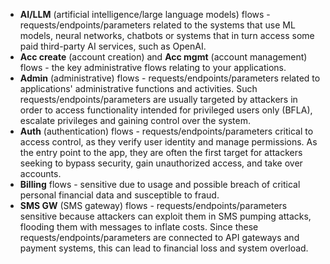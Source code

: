 * **AI/LLM** (artificial intelligence/large language models) flows - requests/endpoints/parameters related to the systems that use ML models, neural networks, chatbots or systems that in turn access some paid third-party AI services, such as OpenAI.
* **Acc create** (account creation) and **Acc mgmt** (account management) flows - the key administrative flows relating to your applications.
* **Admin** (administrative) flows - requests/endpoints/parameters related to applications' administrative functions and activities. Such requests/endpoints/parameters are usually targeted by attackers in order to access functionality intended for privileged users only (BFLA), escalate privileges and gaining control over the system.
* **Auth** (authentication) flows - requests/endpoints/parameters critical to access control, as they verify user identity and manage permissions. As the entry point to the app, they are often the first target for attackers seeking to bypass security, gain unauthorized access, and take over accounts.
* **Billing** flows - sensitive due to usage and possible breach of critical personal financial data and susceptible to fraud.
* **SMS GW** (SMS gateway) flows - requests/endpoints/parameters sensitive because attackers can exploit them in SMS pumping attacks, flooding them with messages to inflate costs. Since these requests/endpoints/parameters are connected to API gateways and payment systems, this can lead to financial loss and system overload.